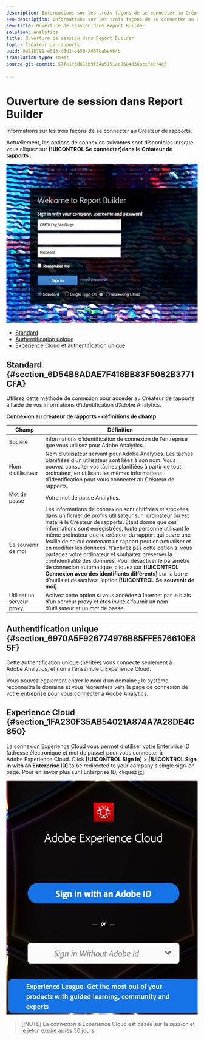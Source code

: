 ```yaml
---
description: Informations sur les trois façons de se connecter au Créateur de rapports.
seo-description: Informations sur les trois façons de se connecter au Créateur de rapports.
seo-title: Ouverture de session dans Report Builder
solution: Analytics
title: Ouverture de session dans Report Builder
topic: Créateur de rapports
uuid: 9a21b791-e323-46d2-b850-2d67babe964b
translation-type: tm+mt
source-git-commit: 57fe1f6d613b9f54a5191ac8684d36bccfebf4e5

---
```



# Ouverture de session dans Report Builder

Informations sur les trois façons de se connecter au Créateur de rapports.

Actuellement, les options de connexion suivantes sont disponibles lorsque vous cliquez sur **[!UICONTROL Se connecter]dans le Créateur de rapports :**

![](assets/login_screen.png)

* [Standard](/help/analyze/report-builder/setup/login.md#section_6D54B8ADAE7F416BB83F5082B3771CFA)
* [Authentification unique](/help/analyze/report-builder/setup/login.md#section_6970A5F926774976B85FFE576610E85F)
* [Experience Cloud et authentification unique](/help/analyze/report-builder/setup/login.md#section_1FA230F35AB54021A874A7A28DE4C850)

## Standard {#section_6D54B8ADAE7F416BB83F5082B3771CFA}

Utilisez cette méthode de connexion pour accéder au Créateur de rapports à l’aide de vos informations d’identification d’Adobe Analytics.

**Connexion au créateur de rapports - définitions de champ**

| Champ | Définition |
|--- |--- |
| Société | Informations d’identification de connexion de l’entreprise que vous utilisez pour Adobe Analytics. |
| Nom d’utilisateur | Nom d’utilisateur servant pour Adobe Analytics. Les tâches planifiées d’un utilisateur sont liées à son nom. Vous pouvez consulter vos tâches planifiées à partir de tout ordinateur, en utilisant les mêmes informations d’identification pour vous connecter au Créateur de rapports. |
| Mot de passe | Votre mot de passe Analytics. |
| Se souvenir de moi | Les informations de connexion sont chiffrées et stockées dans un fichier de profils utilisateur sur l’ordinateur où est installé le Créateur de rapports. Étant donné que ces informations sont enregistrées, toute personne utilisant le même ordinateur que le créateur du rapport qui ouvre une feuille de calcul contenant un rapport peut en actualiser et en modifier les données. N’activez pas cette option si vous partagez votre ordinateur et souhaitez préserver la confidentialité des données. Pour désactiver le paramètre de connexion automatique, cliquez sur **[!UICONTROL Connexion avec des identifiants différents]** sur la barre d’outils et désactivez l’option **[!UICONTROL Se souvenir de moi]**. |
| Utiliser un serveur proxy | Activez cette option si vous accédez à Internet par le biais d’un serveur proxy et êtes invité à fournir un nom d’utilisateur et un mot de passe. |

## Authentification unique {#section_6970A5F926774976B85FFE576610E85F}

Cette authentification unique (héritée) vous connecte seulement à Adobe Analytics, et non à l’ensemble d’Experience Cloud.

Vous pouvez également entrer le nom d’un domaine ; le système reconnaîtra le domaine et vous réorientera vers la page de connexion de votre entreprise pour vous connecter à Adobe Analytics.

## Experience Cloud {#section_1FA230F35AB54021A874A7A28DE4C850}

La connexion Experience Cloud vous permet d’utiliser votre Enterprise ID (adresse électronique et mot de passe) pour vous connecter à Adobe Experience Cloud. Click **[!UICONTROL Sign In]** &gt; **[!UICONTROL Sign in with an Enterprise ID]** to be redirected to your company's single sign-on page. Pour en savoir plus sur l’Enterprise ID, cliquez [ici](https://helpx.adobe.com/enterprise/kb/enterprise-id-faq.html#whatis).

![](assets/adobe_id_login.png)

> [!NOTE] La connexion à Experience Cloud est basée sur la session et le jeton expire après 30 jours.

